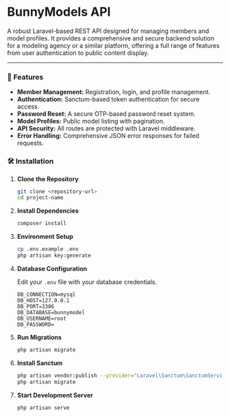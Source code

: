 # BunnyModels API

A robust Laravel-based REST API designed for managing members and model profiles. It provides a comprehensive and secure backend solution for a modeling agency or a similar platform, offering a full range of features from user authentication to public content display.

---

### 🚀 Features

* **Member Management:** Registration, login, and profile management.
* **Authentication:** Sanctum-based token authentication for secure access.
* **Password Reset:** A secure OTP-based password reset system.
* **Model Profiles:** Public model listing with pagination.
* **API Security:** All routes are protected with Laravel middleware.
* **Error Handling:** Comprehensive JSON error responses for failed requests.


### 🛠️ Installation

1.  **Clone the Repository**

    ```bash
    git clone <repository-url>
    cd project-name
    ```

2.  **Install Dependencies**

    ```bash
    composer install
    ```

3.  **Environment Setup**

    ```bash
    cp .env.example .env
    php artisan key:generate
    ```

4.  **Database Configuration**

    Edit your `.env` file with your database credentials.

    ```env
    DB_CONNECTION=mysql
    DB_HOST=127.0.0.1
    DB_PORT=3306
    DB_DATABASE=bunnymodel
    DB_USERNAME=root
    DB_PASSWORD=
    ```

5.  **Run Migrations**

    ```bash
    php artisan migrate
    ```

6.  **Install Sanctum**

    ```bash
    php artisan vendor:publish --provider="Laravel\Sanctum\SanctumServiceProvider"
    php artisan migrate
    ```

7.  **Start Development Server**

    ```bash
    php artisan serve
    ```